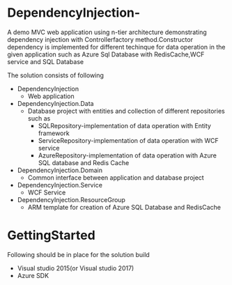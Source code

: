 # DependencyInjection-
 A demo MVC web application using n-tier architecture demonstrating dependency injection with Controllerfactory method.Constructor dependency is implemented for different techinque for data operation in the given application such as Azure Sql Database with RedisCache,WCF service and SQL Database

The solution consists of following
- DependencyInjection
   -  Web application
-  DependencyInjection.Data
   -  Database project with entities and collection of different repositories such as
      - SQLRepository-implementation of data operation with Entity framework
      - ServiceRepository-implementation of data operation with WCF service
       - AzureRepository-implementation of data operation with Azure SQL database and Redis Cache
 -  DependencyInjection.Domain
    -  Common interface  between application and database project
 - DependencyInjection.Service
   - WCF Service
 -  DependencyInjection.ResourceGroup
    -  ARM template for creation of Azure SQL Database and RedisCache
   
 
# GettingStarted    

Following should be in place for the solution build
- Visual studio 2015(or Visual studio 2017)
- Azure SDK
    


